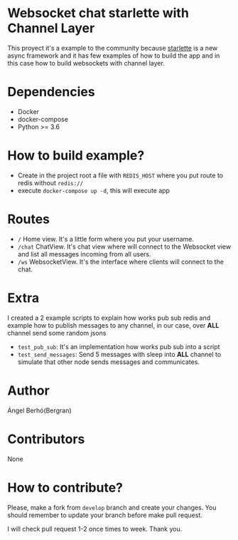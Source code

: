 # Websocket chat starlette with Channel Layer

This proyect it's a example to the community because [starlette](https://www.starlette.io/) is a new async framework and
it has few examples of how to build the app and in this case how to build websockets with channel layer.

# Dependencies

* Docker
* docker-compose
* Python >= 3.6

# How to build example?

* Create in the project root a file with `REDIS_HOST` where you put route to redis without `redis://`
* execute `docker-compose up -d`, this will execute app

# Routes

* `/` Home view. It's a little form where you put your username.
* `/chat` ChatView. It's chat view where will connect to the Websocket view and list all messages incoming from all users.
* `/ws` WebsocketView. It's the interface where clients will connect to the chat.

# Extra

I created a 2 example scripts to explain how works pub sub redis and example how to
publish messages to any channel, in our case, over __ALL__ channel send some random jsons

* `test_pub_sub`: It's an implementation how works pub sub into a script
* `test_send_messages`: Send 5 messages with sleep into __ALL__ channel to simulate
that other node sends messages and communicates.

# Author

Ángel Berhó(Bergran)

# Contributors

None

# How to contribute?

Please, make a fork from `develop` branch and create your changes. You should remember to update your branch
before make pull request.

I will check pull request 1-2 once times to week. Thank you.